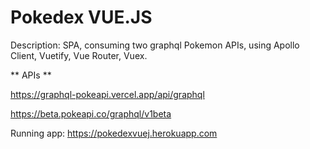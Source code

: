 # Pokedex VUE.JS

Description: SPA, consuming two graphql Pokemon APIs, using Apollo Client, Vuetify, Vue Router, Vuex.

** APIs **

https://graphql-pokeapi.vercel.app/api/graphql

https://beta.pokeapi.co/graphql/v1beta

Running app: https://pokedexvuej.herokuapp.com
